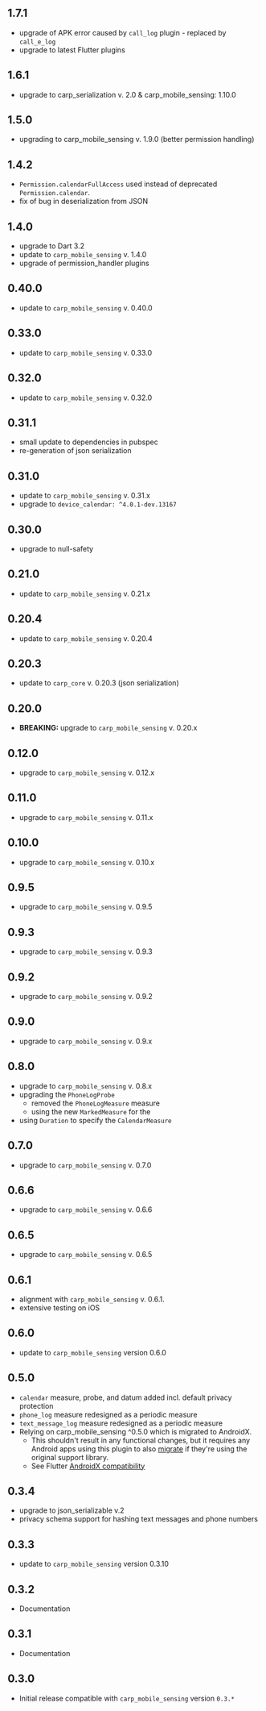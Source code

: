 ## 1.7.1

* upgrade of APK error caused by `call_log` plugin - replaced by `call_e_log`
* upgrade to latest Flutter plugins

## 1.6.1

* upgrade to carp_serialization v. 2.0 & carp_mobile_sensing: 1.10.0

## 1.5.0

* upgrading to carp_mobile_sensing v. 1.9.0 (better permission handling)

## 1.4.2

* `Permission.calendarFullAccess` used instead of deprecated `Permission.calendar`.
* fix of bug in deserialization from JSON

## 1.4.0

* upgrade to Dart 3.2
* update to `carp_mobile_sensing` v. 1.4.0
* upgrade of permission_handler plugins

## 0.40.0

* update to `carp_mobile_sensing` v. 0.40.0

## 0.33.0

* update to `carp_mobile_sensing` v. 0.33.0

## 0.32.0

* update to `carp_mobile_sensing` v. 0.32.0

## 0.31.1

* small update to dependencies in pubspec
* re-generation of json serialization

## 0.31.0

* update to `carp_mobile_sensing` v. 0.31.x
* upgrade to `device_calendar: ^4.0.1-dev.13167`

## 0.30.0

* upgrade to null-safety

## 0.21.0

* update to `carp_mobile_sensing` v. 0.21.x

## 0.20.4

* update to `carp_mobile_sensing` v. 0.20.4

## 0.20.3

* update to `carp_core` v. 0.20.3 (json serialization)

## 0.20.0

* **BREAKING:** upgrade to `carp_mobile_sensing` v. 0.20.x

## 0.12.0

* upgrade to `carp_mobile_sensing` v. 0.12.x

## 0.11.0

* upgrade to `carp_mobile_sensing` v. 0.11.x

## 0.10.0

* upgrade to `carp_mobile_sensing` v. 0.10.x

## 0.9.5

* upgrade to `carp_mobile_sensing` v. 0.9.5

## 0.9.3

* upgrade to `carp_mobile_sensing` v. 0.9.3

## 0.9.2

* upgrade to `carp_mobile_sensing` v. 0.9.2

## 0.9.0

* upgrade to `carp_mobile_sensing` v. 0.9.x

## 0.8.0

* upgrade to `carp_mobile_sensing` v. 0.8.x
* upgrading the `PhoneLogProbe`
  * removed the `PhoneLogMeasure` measure
  * using the new `MarkedMeasure` for the
* using `Duration` to specify the `CalendarMeasure`

## 0.7.0

* upgrade to `carp_mobile_sensing` v. 0.7.0

## 0.6.6

* upgrade to `carp_mobile_sensing` v. 0.6.6

## 0.6.5

* upgrade to `carp_mobile_sensing` v. 0.6.5

## 0.6.1

* alignment with `carp_mobile_sensing` v. 0.6.1.
* extensive testing on iOS

## 0.6.0

* update to `carp_mobile_sensing` version 0.6.0

## 0.5.0

* `calendar` measure, probe, and datum added incl. default privacy protection
* `phone_log` measure redesigned as a periodic measure
* `text_message_log` measure redesigned as a periodic measure
* Relying on carp_mobile_sensing ^0.5.0 which is migrated to AndroidX.
  * This shouldn't result in any functional changes, but it requires any Android apps using this plugin to also
[migrate](https://developer.android.com/jetpack/androidx/migrate) if they're using the original support library.
  * See Flutter [AndroidX compatibility](https://flutter.dev/docs/development/packages-and-plugins/androidx-compatibility)

## 0.3.4

* upgrade to json_serializable v.2
* privacy schema support for hashing text messages and phone numbers

## 0.3.3

* update to `carp_mobile_sensing` version 0.3.10

## 0.3.2

* Documentation

## 0.3.1

* Documentation

## 0.3.0

* Initial release compatible with `carp_mobile_sensing` version `0.3.*`
